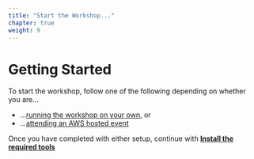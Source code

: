 ```yaml
---
title: "Start the Workshop..."
chapter: true
weight: 9
---
```


# Getting Started
To start the workshop, follow one of the following depending on whether you are...

* ...[running the workshop on your own](self_paced.html), or
* ...[attending an AWS hosted event](aws_event.html)

Once you have completed with either setup, continue with [**Install the required tools**](/15_workshop_setup.html)
